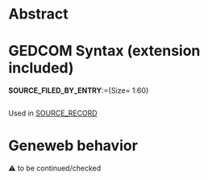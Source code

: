 ﻿# Abstract

# GEDCOM Syntax (extension included)

**SOURCE_FILED_BY_ENTRY**:={Size= 1:60}
<pre>
</pre>
Used in <a href=Ged.SOURCE_RECORD>SOURCE_RECORD</a><br />

# Geneweb behavior


:warning: to be continued/checked

